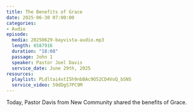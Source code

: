 ```yaml
---
title: The Benefits of Grace
date: 2025-06-30 07:00:00
categories:
- Audio
episode:
  media: 20250629-bayvista-audio.mp3
  length: 6587916
  duration: "18:08"
  passage: John 1
  speaker: Pastor Joel Davis  
  service_date: June 29th, 2025
resources:
  playlist: PLdltai4xtI5h9nbBAc9O52CD4VoQ_bSNS
  service_video: 59dDgS7PC9M
---
```

Today, Pastor Davis from New Community shared the benefits of Grace.
